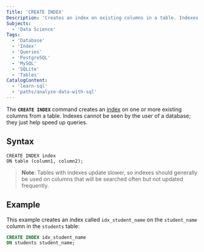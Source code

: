 ```yaml
---
Title: 'CREATE INDEX'
Description: 'Creates an index on existing columns in a table. Indexes cannot be seen by the user of a database; they just help speed up queries.'
Subjects:
  - 'Data Science'
Tags:
  - 'Database'
  - 'Index'
  - 'Queries'
  - 'PostgreSQL'
  - 'MySQL'
  - 'SQLite'
  - 'Tables'
CatalogContent:
  - 'learn-sql'
  - 'paths/analyze-data-with-sql'
---
```


The **`CREATE INDEX`** command creates an [index](https://www.codecademy.com/resources/docs/sql/indexes) on one or more existing columns from a table. Indexes cannot be seen by the user of a database; they just help speed up queries.

## Syntax

```pseudo
CREATE INDEX index
ON table (column1, column2);
```

> **Note**: Tables with indexes update slower, so indexes should generally be used on columns that will be searched often but not updated frequently.

## Example

This example creates an index called `idx_student_name` on the `student_name` column in the `students` table:

```sql
CREATE INDEX idx_student_name
ON students student_name;
```
